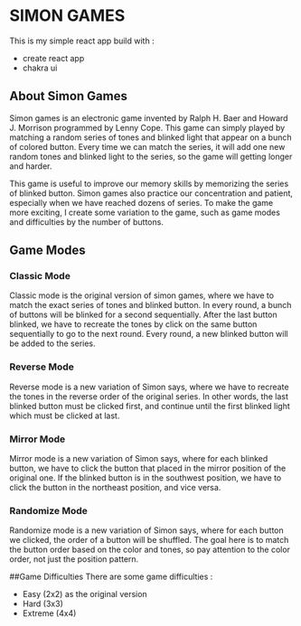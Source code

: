 # SIMON GAMES

This is my simple react app build with :
- create react app
- chakra ui

## About Simon Games
Simon games is an electronic game invented by Ralph H. Baer and Howard J. Morrison programmed by Lenny Cope. This game can simply played by matching a random series of tones and blinked light that appear on a bunch of colored button. Every time we can match the series, it will add one new random tones and blinked light to the series, so the game will getting longer and harder.

This game is useful to improve our memory skills by memorizing the series of blinked button. Simon games also practice our concentration and patient, especially when we have reached dozens of series. To make the game more exciting, I create some variation to the game, such as game modes and difficulties by the number of buttons.

## Game Modes
### Classic Mode
Classic mode is the original version of simon games, where we have to match the exact series of tones and blinked button. In every round, a bunch of buttons will be blinked for a second sequentially. After the last button blinked, we have to recreate the tones by click on the same button sequentially to go to the next round. Every round, a new blinked button will be added to the series.

### Reverse Mode
Reverse mode is a new variation of Simon says, where we have to recreate the tones in the reverse order of the original series. In other words, the last blinked button must be clicked first, and continue until the first blinked light which must be clicked at last.

### Mirror Mode
Mirror mode is a new variation of Simon says, where for each blinked button, we have to click the button that placed in the mirror position of the original one. If the blinked button is in the southwest position, we have to click the button in the northeast position, and vice versa.

### Randomize Mode
Randomize mode is a new variation of Simon says, where for each button we clicked, the order of a button will be shuffled. The goal here is to match the button order based on the color and tones, so pay attention to the color order, not just the position pattern.

##Game Difficulties
There are some game difficulties :
- Easy (2x2) as the original version
- Hard (3x3)
- Extreme (4x4)
